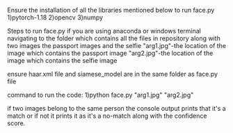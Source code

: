 Ensure the installation of all the libraries mentioned below to run face.py
1)pytorch-1.18
2)opencv
3)numpy

Steps to run face.py
if you are using anaconda or windows terminal navigating to the folder which contains all the files in repository
along with two images the passport images and the selfie
"arg1.jpg"-the location of the image which contains the passport image
"arg2.jpg"-the location of the image which contains the selfie image

ensure haar.xml file and siamese_model are in the same folder as face.py file

command to run the code:
1)python face.py "arg1.jpg" "arg2.jpg"

if two images belong to the same person the console output prints that it's a match or if not it prints it as it's a no-match 
along with the confidence score.
